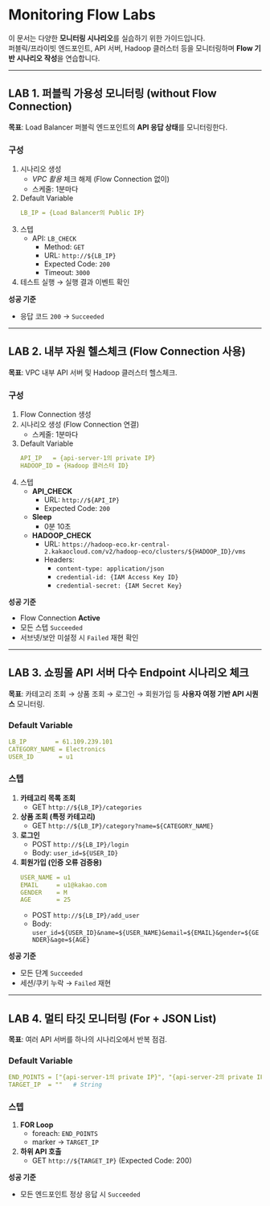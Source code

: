 # Monitoring Flow Labs

이 문서는 다양한 **모니터링 시나리오**를 실습하기 위한 가이드입니다.  
퍼블릭/프라이빗 엔드포인트, API 서버, Hadoop 클러스터 등을 모니터링하며 **Flow 기반 시나리오 작성**을 연습합니다.

---

## LAB 1. 퍼블릭 가용성 모니터링 (without Flow Connection)

**목표**: Load Balancer 퍼블릭 엔드포인트의 **API 응답 상태**를 모니터링한다.  

### 구성
1. 시나리오 생성  
   - *VPC 활용* 체크 해제 (Flow Connection 없이)  
   - 스케줄: 1분마다
2. Default Variable
   ```yaml
   LB_IP = {Load Balancer의 Public IP}
   ```
3. 스텝
   - API: `LB_CHECK`
     - Method: `GET`
     - URL: `http://${LB_IP}`
     - Expected Code: `200`
     - Timeout: `3000`
4. 테스트 실행 → 실행 결과 이벤트 확인

**성공 기준**  
- 응답 코드 `200` → `Succeeded`

---

## LAB 2. 내부 자원 헬스체크 (Flow Connection 사용)

**목표**: VPC 내부 API 서버 및 Hadoop 클러스터 헬스체크.

### 구성
1. Flow Connection 생성
2. 시나리오 생성 (Flow Connection 연결)
   - 스케줄: 1분마다
3. Default Variable
   ```yaml
   API_IP   = {api-server-1의 private IP}
   HADOOP_ID = {Hadoop 클러스터 ID}
   ```
4. 스텝
   - **API_CHECK**
     - URL: `http://${API_IP}`
     - Expected Code: `200`
   - **Sleep**
     - 0분 10초
   - **HADOOP_CHECK**
     - URL: `https://hadoop-eco.kr-central-2.kakaocloud.com/v2/hadoop-eco/clusters/${HADOOP_ID}/vms`
     - Headers:  
       - `content-type: application/json`  
       - `credential-id: {IAM Access Key ID}`  
       - `credential-secret: {IAM Secret Key}`

**성공 기준**
- Flow Connection **Active**  
- 모든 스텝 `Succeeded`  
- 서브넷/보안 미설정 시 `Failed` 재현 확인

---

## LAB 3. 쇼핑몰 API 서버 다수 Endpoint 시나리오 체크

**목표**: 카테고리 조회 → 상품 조회 → 로그인 → 회원가입 등 **사용자 여정 기반 API 시퀀스** 모니터링.

### Default Variable
```yaml
LB_IP        = 61.109.239.101
CATEGORY_NAME = Electronics
USER_ID       = u1
```

### 스텝
1. **카테고리 목록 조회**
   - GET `http://${LB_IP}/categories`
2. **상품 조회 (특정 카테고리)**
   - GET `http://${LB_IP}/category?name=${CATEGORY_NAME}`
3. **로그인**
   - POST `http://${LB_IP}/login`
   - Body: `user_id=${USER_ID}`
4. **회원가입 (인증 오류 검증용)**
   ```yaml
   USER_NAME = u1
   EMAIL     = u1@kakao.com
   GENDER    = M
   AGE       = 25
   ```
   - POST `http://${LB_IP}/add_user`
   - Body: `user_id=${USER_ID}&name=${USER_NAME}&email=${EMAIL}&gender=${GENDER}&age=${AGE}`

**성공 기준**
- 모든 단계 `Succeeded`  
- 세션/쿠키 누락 → `Failed` 재현  

---

## LAB 4. 멀티 타깃 모니터링 (For + JSON List)

**목표**: 여러 API 서버를 하나의 시나리오에서 반복 점검.

### Default Variable
```yaml
END_POINTS = ["{api-server-1의 private IP}", "{api-server-2의 private IP}"]   # JSON List
TARGET_IP  = ""   # String
```

### 스텝
1. **FOR Loop**
   - foreach: `END_POINTS`
   - marker → `TARGET_IP`
2. **하위 API 호출**
   - GET `http://${TARGET_IP}` (Expected Code: 200)

**성공 기준**
- 모든 엔드포인트 정상 응답 시 `Succeeded`
